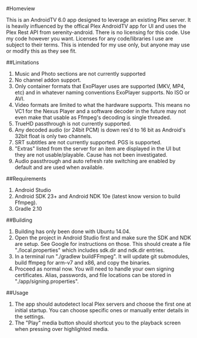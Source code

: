 #Homeview

This is an AndroidTV 6.0 app designed to leverage an existing Plex server.  It is heavily influenced by the offical Plex AndroidTV app for UI and uses the Plex Rest API from serenity-android.  There is no licensing for this code.  Use my code however you want.  Licenses for any code/libraries I use are subject to their terms.  This is intended for my use only, but anyone may use or modify this as they see fit.
	
##Limitations
1.  Music and Photo sections are not currently supported
2.  No channel addon support.
3.  Only container formats that ExoPlayer uses are supported (MKV, MP4, etc) and in whatever naming conventions ExoPlayer supports.  No ISO or AVI.
4.  Video formats are limited to what the hardware supports.  This means no VC1 for the Nexus Player and a software decoder in the future may not even make that usable as Ffmpeg's decoding is single threaded.
5.  TrueHD passthrough is not currently supported.
6.  Any decoded audio (or 24bit PCM) is down res'd to 16 bit as Android's 32bit float is only two channels.
7.  SRT subtitles are not currently supported.  PGS is supported.
8.  "Extras" listed from the server for an item are displayed in the UI but they are not usable/playable.  Cause has not been investigated.
9.  Audio passthrough and auto refresh rate switching are enabled by default and are used when available.

##Requirements
1. Android Studio
2. Android SDK 23+ and Android NDK 10e (latest know version to build Ffmpeg).
3. Gradle 2.10

##Building
1. Building has only been done with Ubuntu 14.04.
2. Open the project in Android Studio first and make sure the SDK and NDK are setup.  See Google for instructions on those.  This should create a file "./local.properties" which includes sdk.dir and ndk.dir entries.
3. In a terminal run "./gradlew buildFFmpeg".  It will update git submodules, build ffmpeg for arm-v7 and x86, and copy the binaries.
4. Proceed as normal now.  You will need to handle your own signing certificates.  Alias, passwords, and file locations can be stored in "./app/signing.properties".

##Usage
1. The app should autodetect local Plex servers and choose the first one at initial startup.  You can choose specific ones or manually enter details in the settings.
2. The "Play" media button should shortcut you to the playback screen when pressing over highlighted media.
